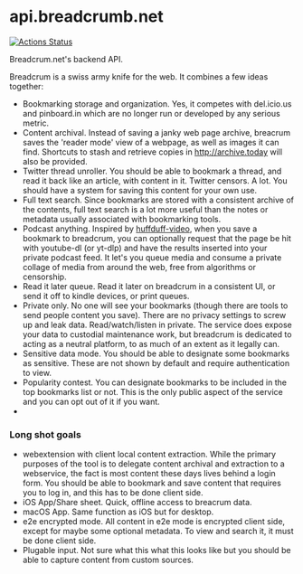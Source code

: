 # api.breadcrumb.net
[![Actions Status](https://github.com/hifiwi-fi/api.breadcrum.net/workflows/tests/badge.svg)](https://github.com/hifiwi-fi/api.breadcrum.net/actions)

Breadcrum.net's backend API.

Breadcrum is a swiss army knife for the web. It combines a few ideas together:

- Bookmarking storage and organization. Yes, it competes with del.icio.us and pinboard.in which are no longer run or developed by any serious metric.
- Content archival. Instead of saving a janky web page archive, breacrum saves the 'reader mode' view of a webpage, as well as images it can find. Shortcuts to stash and retrieve copies in http://archive.today will also be provided.
- Twitter thread unroller. You should be able to bookmark a thread, and read it back like an article, with content in it. Twitter censors. A lot. You should have a system for saving this content for your own use.
- Full text search. Since bookmarks are stored with a consistent archive of the contents, full text search is a lot more useful than the notes or metadata usually associated with bookmarking tools.
- Podcast anything. Inspired by [huffduff-video](http://huffduff-video.snarfed.org), when you save a bookmark to breadcrum, you can optionally request that the page be hit with youtube-dl (or yt-dlp) and have the results inserted into your private podcast feed. It let's you queue media and consume a private collage of media from around the web, free from algorithms or censorship.
- Read it later queue. Read it later on breadcrum in a consistent UI, or send it off to kindle devices, or print queues.
- Private only. No one will see your bookmarks (though there are tools to send people content you save). There are no privacy settings to screw up and leak data. Read/watch/listen in private. The service does expose your data to custodial maintenance work, but breadcrum is dedicated to acting as a neutral platform, to as much of an extent as it legally can.
- Sensitive data mode. You should be able to designate some bookmarks as sensitive. These are not shown by default and require authentication to view.
- Popularity contest. You can designate bookmarks to be included in the top bookmarks list or not. This is the only public aspect of the service and you can opt out of it if you want.
-


### Long shot goals

- webextension with client local content extraction. While the primary purposes of the tool is to delegate content archival and extraction to a webservice, the fact is most content these days lives behind a login form. You should be able to bookmark and save content that requires you to log in, and this has to be done client side.
- iOS App/Share sheet. Quick, offline access to breacrum data.
- macOS App. Same function as iOS but for desktop.
- e2e encrypted mode. All content in e2e mode is encrypted client side, except for maybe some optional metadata. To view and search it, it must be done client side.
- Plugable input. Not sure what this what this looks like but you should be able to capture content from custom sources.
